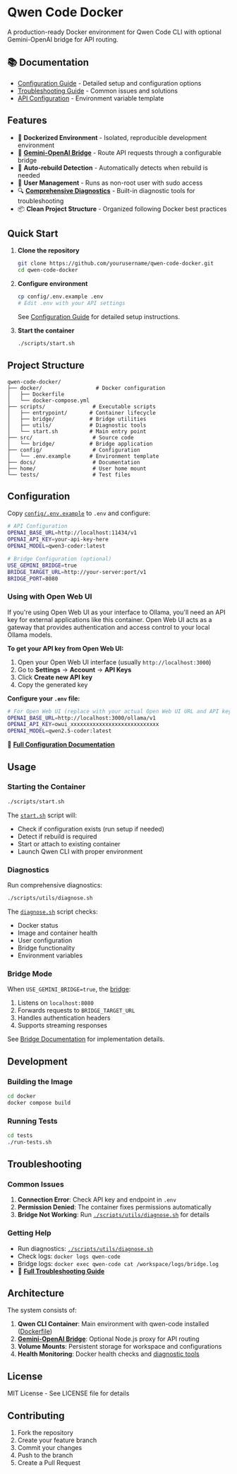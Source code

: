# Qwen Code Docker

A production-ready Docker environment for Qwen Code CLI with optional Gemini-OpenAI bridge for API routing.

## 📚 Documentation

- [Configuration Guide](docs/CONFIGURATION.md) - Detailed setup and configuration options
- [Troubleshooting Guide](docs/TROUBLESHOOTING.md) - Common issues and solutions
- [API Configuration](.env.example) - Environment variable template

## Features

- 🐳 **Dockerized Environment** - Isolated, reproducible development environment
- 🌉 **[Gemini-OpenAI Bridge](src/bridge/)** - Route API requests through a configurable bridge
- 🔧 **Auto-rebuild Detection** - Automatically detects when rebuild is needed
- 👤 **User Management** - Runs as non-root user with sudo access
- 🔍 **[Comprehensive Diagnostics](scripts/utils/diagnose.sh)** - Built-in diagnostic tools for troubleshooting
- 📦 **Clean Project Structure** - Organized following Docker best practices

## Quick Start

1. **Clone the repository**
   ```bash
   git clone https://github.com/yourusername/qwen-code-docker.git
   cd qwen-code-docker
   ```

2. **Configure environment**
   ```bash
   cp config/.env.example .env
   # Edit .env with your API settings
   ```
   See [Configuration Guide](docs/CONFIGURATION.md) for detailed setup instructions.

3. **Start the container**
   ```bash
   ./scripts/start.sh
   ```

## Project Structure

```
qwen-code-docker/
├── docker/                 # Docker configuration
│   ├── Dockerfile         
│   └── docker-compose.yml
├── scripts/               # Executable scripts
│   ├── entrypoint/       # Container lifecycle
│   ├── bridge/           # Bridge utilities
│   ├── utils/            # Diagnostic tools
│   └── start.sh          # Main entry point
├── src/                   # Source code
│   └── bridge/           # Bridge application
├── config/                # Configuration
│   └── .env.example      # Environment template
├── docs/                  # Documentation
├── home/                  # User home mount
└── tests/                 # Test files
```

## Configuration

Copy [`config/.env.example`](config/.env.example) to `.env` and configure:

```bash
# API Configuration
OPENAI_BASE_URL=http://localhost:11434/v1
OPENAI_API_KEY=your-api-key-here
OPENAI_MODEL=qwen3-coder:latest

# Bridge Configuration (optional)
USE_GEMINI_BRIDGE=true
BRIDGE_TARGET_URL=http://your-server:port/v1
BRIDGE_PORT=8080
```

### Using with Open Web UI

If you're using Open Web UI as your interface to Ollama, you'll need an API key for external applications like this container. Open Web UI acts as a gateway that provides authentication and access control to your local Ollama models.

**To get your API key from Open Web UI:**

1. Open your Open Web UI interface (usually `http://localhost:3000`)
2. Go to **Settings** → **Account** → **API Keys**
3. Click **Create new API key**
4. Copy the generated key

**Configure your `.env` file:**

```bash
# For Open Web UI (replace with your actual Open Web UI URL and API key)
OPENAI_BASE_URL=http://localhost:3000/ollama/v1
OPENAI_API_KEY=owui_xxxxxxxxxxxxxxxxxxxxxxxxxxxx
OPENAI_MODEL=qwen2.5-coder:latest
```

📖 **[Full Configuration Documentation](docs/CONFIGURATION.md)**

## Usage

### Starting the Container

```bash
./scripts/start.sh
```

The [`start.sh`](scripts/start.sh) script will:
- Check if configuration exists (run setup if needed)
- Detect if rebuild is required
- Start or attach to existing container
- Launch Qwen CLI with proper environment

### Diagnostics

Run comprehensive diagnostics:
```bash
./scripts/utils/diagnose.sh
```

The [`diagnose.sh`](scripts/utils/diagnose.sh) script checks:
- Docker status
- Image and container health
- User configuration
- Bridge functionality
- Environment variables

### Bridge Mode

When `USE_GEMINI_BRIDGE=true`, the [bridge](src/bridge/):
1. Listens on `localhost:8080`
2. Forwards requests to `BRIDGE_TARGET_URL`
3. Handles authentication headers
4. Supports streaming responses

See [Bridge Documentation](src/bridge/README.md) for implementation details.

## Development

### Building the Image

```bash
cd docker
docker compose build
```

### Running Tests

```bash
cd tests
./run-tests.sh
```

## Troubleshooting

### Common Issues

1. **Connection Error**: Check API key and endpoint in `.env`
2. **Permission Denied**: The container fixes permissions automatically
3. **Bridge Not Working**: Run [`./scripts/utils/diagnose.sh`](scripts/utils/diagnose.sh) for details

### Getting Help

- Run diagnostics: [`./scripts/utils/diagnose.sh`](scripts/utils/diagnose.sh)
- Check logs: `docker logs qwen-code`
- Bridge logs: `docker exec qwen-code cat /workspace/logs/bridge.log`
- 📖 **[Full Troubleshooting Guide](docs/TROUBLESHOOTING.md)**

## Architecture

The system consists of:

1. **Qwen CLI Container**: Main environment with qwen-code installed ([Dockerfile](docker/Dockerfile))
2. **[Gemini-OpenAI Bridge](src/bridge/)**: Optional Node.js proxy for API routing
3. **Volume Mounts**: Persistent storage for workspace and configurations
4. **Health Monitoring**: Docker health checks and [diagnostic tools](scripts/utils/)

## License

MIT License - See LICENSE file for details

## Contributing

1. Fork the repository
2. Create your feature branch
3. Commit your changes
4. Push to the branch
5. Create a Pull Request